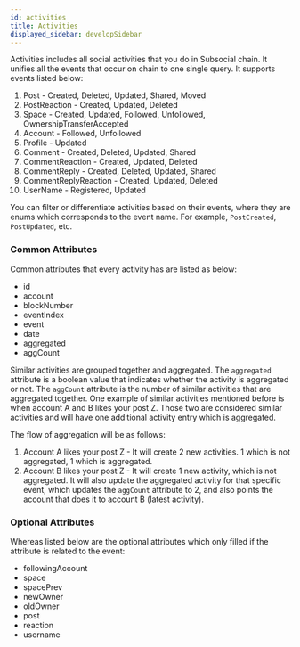 ```yaml
---
id: activities
title: Activities
displayed_sidebar: developSidebar
---
```


Activities includes all social activities that you do in Subsocial chain. It unifies all the events that occur on chain to one single query.
It supports events listed below:
1. Post - Created, Deleted, Updated, Shared, Moved
1. PostReaction - Created, Updated, Deleted
1. Space - Created, Updated, Followed, Unfollowed, OwnershipTransferAccepted
1. Account - Followed, Unfollowed
1. Profile - Updated
1. Comment - Created, Deleted, Updated, Shared
1. CommentReaction - Created, Updated, Deleted
1. CommentReply - Created, Deleted, Updated, Shared
1. CommentReplyReaction - Created, Updated, Deleted
1. UserName - Registered, Updated

You can filter or differentiate activities based on their events, where they are enums which corresponds to the event name. For example, `PostCreated`, `PostUpdated`, etc.

### Common Attributes
Common attributes that every activity has are listed as below:
- id
- account
- blockNumber
- eventIndex
- event
- date
- aggregated
- aggCount

Similar activities are grouped together and aggregated. The `aggregated` attribute is a boolean value that indicates whether the activity is aggregated or not. The `aggCount` attribute is the number of similar activities that are aggregated together. One example of similar activities mentioned before is when account A and B likes your post Z. Those two are considered similar activities and will have one additional activity entry which is aggregated.

The flow of aggregation will be as follows:
1. Account A likes your post Z - It will create 2 new activities. 1 which is not aggregated, 1 which is aggregated.
2. Account B likes your post Z - It will create 1 new activity, which is not aggregated. It will also update the aggregated activity for that specific event, which updates the `aggCount` attribute to 2, and also points the account that does it to account B (latest activity).

### Optional Attributes
Whereas listed below are the optional attributes which only filled if the attribute is related to the event:
- followingAccount
- space
- spacePrev
- newOwner
- oldOwner
- post
- reaction
- username

